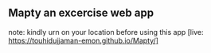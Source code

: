## Mapty an excercise web app
note: kindly urn on your location before using this app
[live: https://touhidujjaman-emon.github.io/Mapty/]
